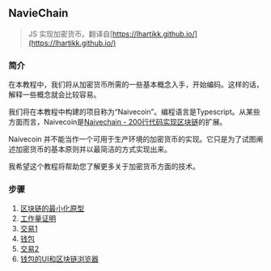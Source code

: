 NavieChain
-----
> JS 实现加密货币。翻译自[https://lhartikk.github.io/](https://lhartikk.github.io/)


### 简介

在本教程中，我们将从加密货币所需的一些基本概念入手，开始编码。这样的话，解释一些概念就会比较容易。

我们将在本教程中构建的项目称为“Naivecoin”。编程语言是Typescript。从某些方面而言，Naivecoin是[Naivechain - 200行代码实现区块链](../BlockChan200)的扩展。    

Naivecoin 并不能当作一个可用于生产环境的加密货币的实现。它只是为了试图阐述加密货币的基本原则并以最简洁的方式实现出来。  

我希望这个教程将帮助您了解更多关于加密货币方面的技术。

### 步骤
1. [区块链的最小化原型](./#1-区块链的最小化原型.md)
2. [工作量证明](./#2-Pow工作量证明.md)
3. [交易1](./#3-交易.md)
4. [钱包](./#4-钱包.md)
5. [交易2](./#5-交易2.md)
6. [钱包的UI和区块链浏览器](./#6-钱包的UI和区块链浏览器.md)